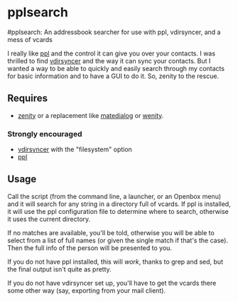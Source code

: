 pplsearch
==========

#pplsearch: An addressbook searcher for use with ppl, vdirsyncer, and a mess of vcards

I really like [ppl](https://hnrysmth.github.io/ppl/) and the control it 
can give you over your contacts. I was thrilled to find [vdirsyncer](https://github.com/pimutils/vdirsyncer) 
and the way it can sync your contacts. But I wanted a way to be able to 
quickly and easily search through my contacts for basic information and 
to have a GUI to do it. So, zenity to the rescue.

## Requires

* [zenity](https://help.gnome.org/users/zenity/stable/) or a replacement like [matedialog](https://github.com/mate-desktop/mate-dialogs) or [wenity](http://freecode.com/projects/wenity).

### Strongly encouraged

* [vdirsyncer](https://github.com/pimutils/vdirsyncer) with the "filesystem" option
* [ppl](https://hnrysmth.github.io/ppl/) 

## Usage

Call the script (from the command line, a launcher, or an Openbox menu) 
and it will search for any string in a directory full of vcards. If ppl 
is installed, it will use the ppl configuration file to determine where 
to search, otherwise it uses the current directory. 

If no matches are available, you'll be told, otherwise you will be able 
to select from a list of full names (or given the single match if that's 
the case). Then the full info of the person will be presented to you.

If you do not have ppl installed, this will *work*, thanks to grep and 
sed, but the final output isn't quite as pretty.

If you do not have vdirsyncer set up, you'll have to get the vcards 
there some other way (say, exporting from your mail client).
